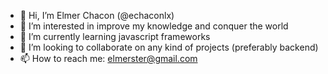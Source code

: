 - 👋 Hi, I’m Elmer Chacon (@echaconlx)
- 👀 I’m interested in improve my knowledge and conquer the world
- 🌱 I’m currently learning javascript frameworks
- 💞️ I’m looking to collaborate on any kind of projects (preferably backend)
- 📫 How to reach me: elmerster@gmail.com

<!---
echaconlx/echaconlx is a ✨ special ✨ repository because its `README.md` (this file) appears on your GitHub profile.
You can click the Preview link to take a look at your changes.
--->
